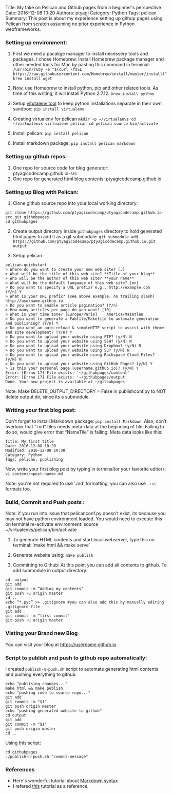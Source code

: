 Title: My take on Pelican and Github pages from a beginner's perspective
Date: 2016-12-08 10:20
Authors: ptyagi
Category: Python
Tags: pelican 
Summary: This post is about my experience setting up githup pages using Pelican from scratch assuming no prior experience in Python webframeworks.


### Setting up environment:

1. First we need a pacakge manager to install necessery tools and packages. I chose Homebrew. Install Homebrew package manager and other needed tools for Mac by pasting this command in terminal:
`/usr/bin/ruby -e "$(curl -fsSL https://raw.githubusercontent.com/Homebrew/install/master/install)"
brew install wget`

2. Now, use Homebrew to install python, pip and other related tools. As time of this writing, it will install Python 2.7.12. 
`brew install python`

3. Setup  [vitutalenv tool](https://virtualenv.pypa.io/en/stable/) to keep python installations separate in their own sandbox: `pip install virtualenv`
  1. Creating virtualenv for pelican
    ```
    mkdir -p ~/virtualenvs
    cd ~/virtualenvs
    virtualenv pelican
    cd pelican
    source bin/activate
    ```

4. Install pelican: `pip install pelican`
5. Install markdown package: `pip install pelican markdown`


### Setting up github repos:

1. One repo for source code for blog generator: ptyagicodecamp.github.io-src
2. One repo for generated html blog contents: ptyagicodecamp.github.io


### Setting up Blog with Pelican:

1. Clone github source repo into your local working directory:
```
git clone https://github.com/ptyagicodecamp/ptyagicodecamp.github.io-src.git githubpages
cd githubpages
```

2. Create output directory inside `githubpages` directory to hold generated html pages to add it as a git submodule: `git submodule add https://github.com/ptyagicodecamp/ptyagicodecamp.github.io.git output`

3. Setup pelican : 
```
pelican-quickstart
> Where do you want to create your new web site? [.]
> What will be the title of this web site? **Title of your blog**   
> Who will be the author of this web site? **your name**
> What will be the default language of this web site? [en]
> Do you want to specify a URL prefix? e.g., http://example.com   (Y/n) Y
> What is your URL prefix? (see above example; no trailing slash) http://username.github.io
> Do you want to enable article pagination? (Y/n)
> How many articles per page do you want? [10]
> What is your time zone? [Europe/Paris] 	America/Mazatlan
> Do you want to generate a Fabfile/Makefile to automate generation and publishing? (Y/n) Y
> Do you want an auto-reload & simpleHTTP script to assist with theme and site development? (Y/n) Y
> Do you want to upload your website using FTP? (y/N) N
> Do you want to upload your website using SSH? (y/N) N
> Do you want to upload your website using Dropbox? (y/N) N
> Do you want to upload your website using S3? (y/N) N
> Do you want to upload your website using Rackspace Cloud Files? (y/N) N
> Do you want to upload your website using GitHub Pages? (y/N) Y
> Is this your personal page (username.github.io)? (y/N) Y
Error: [Errno 17] File exists: '~/githubpages/content'
Error: [Errno 17] File exists: '~/githubpages/output'
Done. Your new project is available at ~/githubpages
```

Note: Make DELETE_OUTPUT_DIRECTORY = False in publishconf.py to NOT delete output dir, since its a submodule.


### Writing your first blog post:

Don't forget to install Markdown package: `pip install Markdown`. Also, don’t overlook that “.md” files needs meta-data at the beginning of file. Failing to do so, would give error that “NameTile” is failing. Meta data looks like this:
```
Title: My first title
Date: 2016-12-08 10:20
Modified: 2016-12-08 19:30
Category: Python
Tags: pelican, publishing
```
Now, write your first blog post by typing in terminal(or your faviorite editor) : `vi content/<post-name>.md`

Note: you're not required to use '.md' formatting, you can also use `.rst` formats too.


### Build, Commit and Push posts :

Note: if you run into issue that pelicanconf.py doesn't exist, its because you may not have python environment loaded. You would need to execute this on terminal re-activate environment: source ~/virtualenvs/pelican/bin/activate

1. To generate HTML contents and start local webserver, type this on terminal: 'make html && make serve`

2. Generate website using: `make publish`

3. Committing to Github:
At this point you can add all contents to github. 
To add submodule in output directory:
```
cd  output
git add .
git commit -m “Adding my contents”
git push -u origin master
cd ..
echo “*.pyc” >> .gitignore #you can also add this by manually editing .gitignore file
git add .
git commit -m “first commit”
git push -u origin master
```

### Visting your Brand new Blog

You can visit your blog at https://username.github.io


### Script to publish and push to github repo automatically:
I created `publish-n-push.sh` script to automate generating html contents and pushing everything to github:
```
echo "publising changes..."
make html && make publish
echo "pushing code to source repo..."
git add .
git commit -m "$1"
git push origin master
echo "pushing generated website to github"
cd output
git add .
git commit -m "$1"
git push origin master
cd ..
```

Using this script: 
```
cd githubpages
./publish-n-push.sh "commit-message"
```

### References
* Here's wonderful tutorial about [Markdown syntax](https://help.github.com/articles/basic-writing-and-formatting-syntax/) 
* I refered [this](https://fedoramagazine.org/make-github-pages-blog-with-pelican/) tutorial as a reference.













